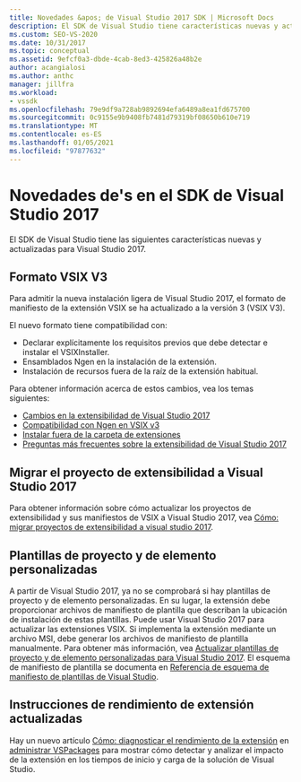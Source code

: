 ```yaml
---
title: Novedades &apos; de Visual Studio 2017 SDK | Microsoft Docs
description: El SDK de Visual Studio tiene características nuevas y actualizadas para Visual Studio 2017, incluido el formato actualizado de la versión 3 de VSIX.
ms.custom: SEO-VS-2020
ms.date: 10/31/2017
ms.topic: conceptual
ms.assetid: 9efcf0a3-dbde-4cab-8ed3-425826a48b2e
author: acangialosi
ms.author: anthc
manager: jillfra
ms.workload:
- vssdk
ms.openlocfilehash: 79e9df9a728ab9892694efa6489a8ea1fd675700
ms.sourcegitcommit: 0c9155e9b9408fb7481d79319bf08650b610e719
ms.translationtype: MT
ms.contentlocale: es-ES
ms.lasthandoff: 01/05/2021
ms.locfileid: "97877632"
---
```

# <a name="what39s-new-in-the-visual-studio-2017-sdk"></a>Novedades de&#39;s en el SDK de Visual Studio 2017

El SDK de Visual Studio tiene las siguientes características nuevas y actualizadas para Visual Studio 2017.

## <a name="vsix-v3-format"></a>Formato VSIX V3

Para admitir la nueva instalación ligera de Visual Studio 2017, el formato de manifiesto de la extensión VSIX se ha actualizado a la versión 3 (VSIX V3).

El nuevo formato tiene compatibilidad con:

* Declarar explícitamente los requisitos previos que debe detectar e instalar el VSIXInstaller.
* Ensamblados Ngen en la instalación de la extensión.
* Instalación de recursos fuera de la raíz de la extensión habitual.

Para obtener información acerca de estos cambios, vea los temas siguientes:

* [Cambios en la extensibilidad de Visual Studio 2017](breaking-changes-2017.md)
* [Compatibilidad con Ngen en VSIX v3](ngen-support.md)
* [Instalar fuera de la carpeta de extensiones](set-install-root.md)
* [Preguntas más frecuentes sobre la extensibilidad de Visual Studio 2017](faq-2017.md)

## <a name="migrate-extensibility-project-to-visual-studio-2017"></a>Migrar el proyecto de extensibilidad a Visual Studio 2017

Para obtener información sobre cómo actualizar los proyectos de extensibilidad y sus manifiestos de VSIX a Visual Studio 2017, vea [Cómo: migrar proyectos de extensibilidad a visual studio 2017](how-to-migrate-extensibility-projects-to-visual-studio-2017.md).

## <a name="custom-project-and-item-templates"></a>Plantillas de proyecto y de elemento personalizadas

A partir de Visual Studio 2017, ya no se comprobará si hay plantillas de proyecto y de elemento personalizadas. En su lugar, la extensión debe proporcionar archivos de manifiesto de plantilla que describan la ubicación de instalación de estas plantillas. Puede usar Visual Studio 2017 para actualizar las extensiones VSIX. Si implementa la extensión mediante un archivo MSI, debe generar los archivos de manifiesto de plantilla manualmente. Para obtener más información, vea [Actualizar plantillas de proyecto y de elemento personalizadas para Visual Studio 2017](../extensibility/upgrading-custom-project-and-item-templates-for-visual-studio-2017.md). El esquema de manifiesto de plantilla se documenta en [Referencia de esquema de manifiesto de plantillas de Visual Studio](../extensibility/visual-studio-template-manifest-schema-reference.md).

## <a name="updated-extension-performance-guidelines"></a>Instrucciones de rendimiento de extensión actualizadas

Hay un nuevo artículo [Cómo: diagnosticar el rendimiento de la extensión](how-to-diagnose-extension-performance.md) en [administrar VSPackages](managing-vspackages.md) para mostrar cómo detectar y analizar el impacto de la extensión en los tiempos de inicio y carga de la solución de Visual Studio.
